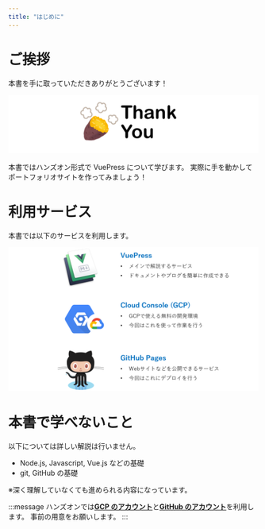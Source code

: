 ```yaml
---
title: "はじめに"
---
```


# ご挨拶

本書を手に取っていただきありがとうございます！

![](https://github.com/wataru72v/zenn/raw/main/books/wataru72v-vuepress-portfolio/image/thankyou.png)

本書ではハンズオン形式で VuePress について学びます。
実際に手を動かしてポートフォリオサイトを作ってみましょう！

# 利用サービス

本書では以下のサービスを利用します。

![](https://github.com/wataru72v/zenn/raw/main/books/wataru72v-vuepress-portfolio/image/利用サービス.png)

# 本書で学べないこと

以下については詳しい解説は行いません。

- Node.js, Javascript, Vue.js などの基礎
- git, GitHub の基礎

※深く理解していなくても進められる内容になっています。

:::message
ハンズオンでは[**GCP のアカウント**](https://cloud.google.com/)と[**GitHub のアカウント**](https://github.com/)を利用します。
事前の用意をお願いします。
:::
